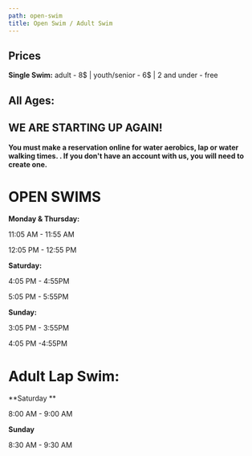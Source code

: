 ```yaml
---
path: open-swim
title: Open Swim / Adult Swim
---
```

## Prices

**Single Swim:** adult - 8$ |  youth/senior - 6$ | 2 and under - free

## All Ages:

## **WE ARE STARTING UP AGAIN!**

**You must make a reservation online for water aerobics, lap or water walking times.  .  If you don't have an account with us, you will need to create one.**

# **OPEN SWIMS**

**Monday & Thursday:** 

11:05 AM - 11:55 AM

12:05 PM - 12:55 PM

**Saturday:**

4:05 PM - 4:55PM

5:05 PM - 5:55PM 

**Sunday:**

3:05 PM - 3:55PM

4:05 PM -4:55PM

# **Adult Lap Swim:**

**Saturday **

8:00 AM - 9:00 AM

**Sunday** 

8:30 AM - 9:30 AM
